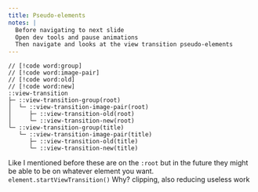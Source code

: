 ```yaml
---
title: Pseudo-elements
notes: |
  Before navigating to next slide
  Open dev tools and pause animations
  Then navigate and looks at the view transition pseudo-elements
---
```


```
// [!code word:group]
// [!code word:image-pair]
// [!code word:old]
// [!code word:new]
::view-transition
├─ ::view-transition-group(root)
│  └─ ::view-transition-image-pair(root)
│     ├─ ::view-transition-old(root)
│     └─ ::view-transition-new(root)
└─ ::view-transition-group(title)
   └─ ::view-transition-image-pair(title)
	  ├─ ::view-transition-old(title)
	  └─ ::view-transition-new(title)
```

Like I mentioned before these are on the `:root` but in the future they might be able to be on whatever element you want. `element.startViewTransition()`
Why? clipping, also reducing useless work
